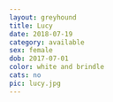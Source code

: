 ```yaml
---
layout: greyhound
title: Lucy
date: 2018-07-19
category: available
sex: female
dob: 2017-07-01
color: white and brindle
cats: no
pic: lucy.jpg
---
```


